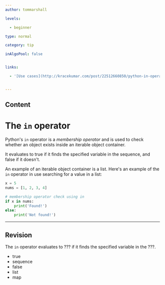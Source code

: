 ```yaml
---
author: tommarshall

levels:

  - beginner

type: normal

category: tip

inAlgoPool: false


links:

  - '[Use cases](http://kracekumar.com/post/22512660850/python-in-operator-use-cases){website}'


---
```

## Content
# The `in` operator

Python's `in` operator is a *membership operator* and is used to check whether an object exists inside an iterable object container.

It evaluates to true if it finds the specified variable in the sequence, and false if it doesn't.

An example of an iterable object container is a list. Here's an example of the `in` operator in use searching for a value in a list:

```python
x = 5
nums = [1, 2, 3, 4]

# membership operator check using in
if x in nums:
    print('Found!')
else:
    print('Not found!')


```

---
## Revision

The `in` operator evaluates to ??? if it finds the specified variable in the ???.


* true
* sequence
* false
* list
* map

